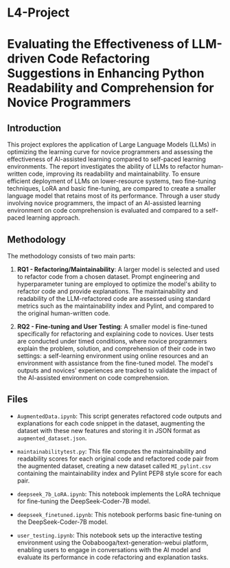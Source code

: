 # L4-Project

# Evaluating the Effectiveness of LLM-driven Code Refactoring Suggestions in Enhancing Python Readability and Comprehension for Novice Programmers

## Introduction

This project explores the application of Large Language Models (LLMs) in optimizing the learning curve for novice programmers and assessing the effectiveness of AI-assisted learning compared to self-paced learning environments. The report investigates the ability of LLMs to refactor human-written code, improving its readability and maintainability. To ensure efficient deployment of LLMs on lower-resource systems, two fine-tuning techniques, LoRA and basic fine-tuning, are compared to create a smaller language model that retains most of its performance. Through a user study involving novice programmers, the impact of an AI-assisted learning environment on code comprehension is evaluated and compared to a self-paced learning approach.

## Methodology

The methodology consists of two main parts:

1. **RQ1 - Refactoring/Maintainability**: A larger model is selected and used to refactor code from a chosen dataset. Prompt engineering and hyperparameter tuning are employed to optimize the model's ability to refactor code and provide explanations. The maintainability and readability of the LLM-refactored code are assessed using standard metrics such as the maintainability index and Pylint, and compared to the original human-written code.

2. **RQ2 - Fine-tuning and User Testing**: A smaller model is fine-tuned specifically for refactoring and explaining code to novices. User tests are conducted under timed conditions, where novice programmers explain the problem, solution, and comprehension of their code in two settings: a self-learning environment using online resources and an environment with assistance from the fine-tuned model. The model's outputs and novices' experiences are tracked to validate the impact of the AI-assisted environment on code comprehension.

## Files

- `AugmentedData.ipynb`: This script generates refactored code outputs and explanations for each code snippet in the dataset, augmenting the dataset with these new features and storing it in JSON format as `augmented_dataset.json`.

- `maintainabilitytest.py`: This file computes the maintainability and readability scores for each original code and refactored code pair from the augmented dataset, creating a new dataset called `MI_pylint.csv` containing the maintainability index and Pylint PEP8 style score for each pair.

- `deepseek_7b_LoRA.ipynb`: This notebook implements the LoRA technique for fine-tuning the DeepSeek-Coder-7B model.

- `deepseek_finetuned.ipynb`: This notebook performs basic fine-tuning on the DeepSeek-Coder-7B model.

- `user_testing.ipynb`: This notebook sets up the interactive testing environment using the Oobabooga/text-generation-webui platform, enabling users to engage in conversations with the AI model and evaluate its performance in code refactoring and explanation tasks.
